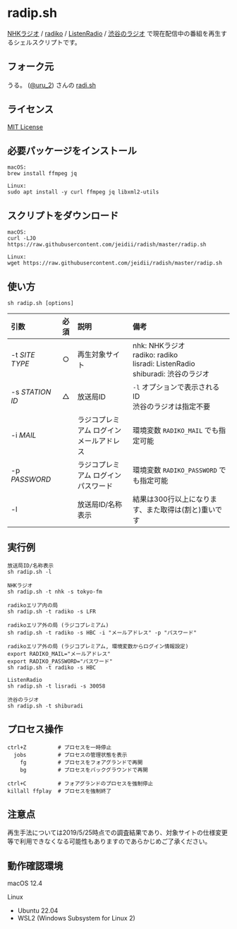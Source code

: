 # radip.sh

[NHKラジオ](https://www.nhk.or.jp/radio/) / [radiko](http://radiko.jp/) / [ListenRadio](http://listenradio.jp/) / [渋谷のラジオ](https://shiburadi.com/) で現在配信中の番組を再生するシェルスクリプトです。

## フォーク元

うる。 ([@uru_2](https://twitter.com/uru_2)) さんの [radi.sh](https://github.com/uru2/radish)

## ライセンス

[MIT License](https://github.com/jeidii/radish/blob/master/LICENSE)

## 必要パッケージをインストール

````text
macOS:
brew install ffmpeg jq
````

````text
Linux:
sudo apt install -y curl ffmpeg jq libxml2-utils
````

## スクリプトをダウンロード

````text
macOS:
curl -LJO https://raw.githubusercontent.com/jeidii/radish/master/radip.sh
````

````text
Linux:
wget https://raw.githubusercontent.com/jeidii/radish/master/radip.sh
````

## 使い方

```text
sh radip.sh [options]
```

|引数|必須|説明|備考|
|:-|:-:|:-|:-|
|-t _SITE TYPE_|○|再生対象サイト|nhk: NHKラジオ<br>radiko: radiko<br>lisradi: ListenRadio<br>shiburadi: 渋谷のラジオ|
|-s _STATION ID_|△|放送局ID|`-l` オプションで表示されるID<br>渋谷のラジオは指定不要|
|-i _MAIL_| |ラジコプレミアム ログインメールアドレス|環境変数 `RADIKO_MAIL` でも指定可能|
|-p _PASSWORD_| |ラジコプレミアム ログインパスワード|環境変数 `RADIKO_PASSWORD` でも指定可能|
|-l| |放送局ID/名称表示|結果は300行以上になります、また取得は(割と)重いです|

## 実行例

````text
放送局ID/名称表示
sh radip.sh -l
````

```text
NHKラジオ
sh radip.sh -t nhk -s tokyo-fm
```

```text
radikoエリア内の局
sh radip.sh -t radiko -s LFR
```

```text
radikoエリア外の局 (ラジコプレミアム)
sh radip.sh -t radiko -s HBC -i "メールアドレス" -p "パスワード"
```

```text
radikoエリア外の局 (ラジコプレミアム, 環境変数からログイン情報設定)
export RADIKO_MAIL="メールアドレス"
export RADIKO_PASSWORD="パスワード"
sh radip.sh -t radiko -s HBC
```

```text
ListenRadio
sh radip.sh -t lisradi -s 30058
```

```text
渋谷のラジオ
sh radip.sh -t shiburadi
```

## プロセス操作

````text
ctrl+Z          # プロセスを一時停止
  jobs          # プロセスの管理状態を表示
    fg          # プロセスをフォアグランドで再開
    bg          # プロセスをバックグラウンドで再開

ctrl+C          # フォアグランドのプロセスを強制停止
killall ffplay  # プロセスを強制終了
````

## 注意点

再生手法については2019/5/25時点での調査結果であり、対象サイトの仕様変更等で利用できなくなる可能性もありますのであらかじめご了承ください。

## 動作確認環境

macOS 12.4

Linux

- Ubuntu 22.04
- WSL2 (Windows Subsystem for Linux 2)
